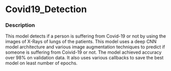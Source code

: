 # Covid19_Detection
### Description

This model detects if a person is suffering from Covid-19 or not by using the images of X-Rays of lungs of the patients. This model uses a deep CNN model architecture and various image augmentation techniques to predict if someone is suffering from Coivid-19 or not. The model achieved accuracy over 98% on validation data. It also uses various callbacks to save the best model on least number of epochs.
